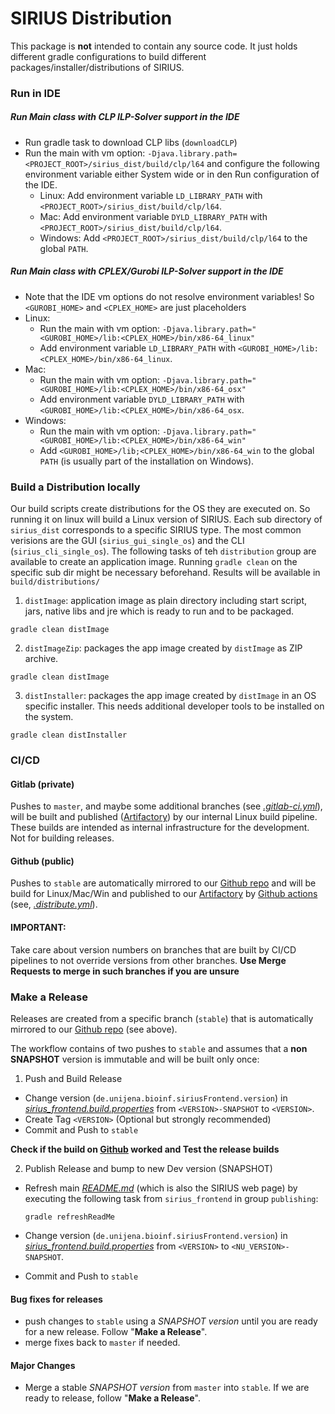 # SIRIUS Distribution
This package is **not** intended to contain any source code. 
It just holds different gradle configurations to build different packages/installer/distributions of SIRIUS.

### Run in IDE 
##### Run Main class with CLP ILP-Solver support in the IDE
* Run gradle task to download CLP libs (`downloadCLP`)
* Run the main with vm option: `-Djava.library.path=<PROJECT_ROOT>/sirius_dist/build/clp/l64` and configure
  the following environment variable either System wide or in den Run configuration of the IDE.
  * Linux: Add environment variable `LD_LIBRARY_PATH` with  `<PROJECT_ROOT>/sirius_dist/build/clp/l64`.
  * Mac: Add environment variable `DYLD_LIBRARY_PATH` with  `<PROJECT_ROOT>/sirius_dist/build/clp/l64`.
  * Windows: Add `<PROJECT_ROOT>/sirius_dist/build/clp/l64` to the global `PATH`.

##### Run Main class with CPLEX/Gurobi ILP-Solver support in the IDE
* Note that the IDE vm options do not resolve environment variables! So `<GUROBI_HOME>` and `<CPLEX_HOME>` are just placeholders
* Linux:
  * Run the main with vm option: `-Djava.library.path="<GUROBI_HOME>/lib:<CPLEX_HOME>/bin/x86-64_linux"`
  * Add environment variable `LD_LIBRARY_PATH` with  `<GUROBI_HOME>/lib:<CPLEX_HOME>/bin/x86-64_linux`.
* Mac:
  * Run the main with vm option: `-Djava.library.path="<GUROBI_HOME>/lib:<CPLEX_HOME>/bin/x86-64_osx"`
  * Add environment variable `DYLD_LIBRARY_PATH` with  `<GUROBI_HOME>/lib:<CPLEX_HOME>/bin/x86-64_osx`.
* Windows:
  * Run the main with vm option: `-Djava.library.path="<GUROBI_HOME>/lib:<CPLEX_HOME>/bin/x86-64_win"`
  * Add `<GUROBI_HOME>/lib;<CPLEX_HOME>/bin/x86-64_win` to the global `PATH` (is usually part of the installation on Windows).

### Build a Distribution locally
Our build scripts create distributions for the OS they are executed on. So running it on linux will build a Linux version 
of SIRIUS. Each sub directory of `sirius_dist` corresponds to a specific SIRIUS type. The most common verisions are 
the GUI (`sirius_gui_single_os`) and the CLI (`sirius_cli_single_os`). The following tasks of teh `distribution` group 
are available to create an application image. Running `gradle clean` on the specific sub dir might be necessary beforehand.
Results will be available in `build/distributions/`

1. `distImage`:  application image as plain directory including start script, jars, native libs and jre which is ready to run 
and to be packaged.
```shell
gradle clean distImage
```   
2. `distImageZip`: packages the app image created by `distImage` as ZIP archive. 
```shell
gradle clean distImage
```

3. `distInstaller`: packages the app image created by `distImage` in an OS specific installer. This needs additional developer
tools to be installed on the system.
```shell
gradle clean distInstaller
```

### CI/CD
#### Gitlab (private)
Pushes to `master`, and maybe some additional branches (see [*.gitlab-ci.yml*](../.gitlab-ci.yml)), will be built and 
published ([Artifactory](https://bio.informatik.uni-jena.de/repository/webapp/#/artifacts/browse/tree/General/dist/de/unijena/bioinf/ms/sirius))
by our internal Linux build pipeline. These builds are intended as internal infrastructure for the development. Not for building releases.

#### Github (public)
Pushes to  `stable` are automatically mirrored to our [Github repo](https://github.com/boecker-lab/sirius/tree/stable) 
and will be build for Linux/Mac/Win and published to our 
[Artifactory](https://bio.informatik.uni-jena.de/repository/webapp/#/artifacts/browse/tree/General/dist/de/unijena/bioinf/ms/sirius)
by [Github actions](https://github.com/boecker-lab/sirius/actions) (see, [*.distribute.yml*](../.github/workflows/distribute.yaml)).

#### IMPORTANT: 
Take care about version numbers on branches that are built by CI/CD pipelines to not override versions from
other branches. **Use Merge Requests to merge in such branches if you are unsure** 


### Make a Release
Releases are created from a specific branch (`stable`) that is automatically mirrored to our 
[Github repo](https://github.com/boecker-lab/sirius/tree/stable) (see above). 

The workflow contains of two pushes to `stable` and assumes that a **non SNAPSHOT** version is immutable and will be built only once:

1. Push and Build Release
 * Change version (`de.unijena.bioinf.siriusFrontend.version`) in [*sirius_frontend.build.properties*](../sirius_cli/src/main/resources/sirius_frontend.build.properties)
   from `<VERSION>-SNAPSHOT` to `<VERSION>`.
 * Create Tag `<VERSION>` (Optional but strongly recommended)
 * Commit and Push to `stable`

**Check if the build on [Github](https://github.com/boecker-lab/sirius/actions) worked and Test the release builds**

2. Publish Release and bump to new Dev version (SNAPSHOT)
 * Refresh main [*README.md*](../README.md) (which is also the SIRIUS web page) by executing the following task
   from `sirius_frontend` in group `publishing`:
   ```shell
   gradle refreshReadMe
   ```
   
 * Change version (`de.unijena.bioinf.siriusFrontend.version`) in [*sirius_frontend.build.properties*](../sirius_cli/src/main/resources/sirius_frontend.build.properties)
  from `<VERSION>` to `<NU_VERSION>-SNAPSHOT`.
 * Commit and Push to `stable`


#### Bug fixes for releases
 * push changes to `stable` using a *SNAPSHOT version* until you are ready for a new release. Follow "**Make a Release**".
 * merge fixes back to `master` if needed.
#### Major Changes
 * Merge a stable *SNAPSHOT version* from `master` into `stable`. If we are ready to release, follow "**Make a Release**".


